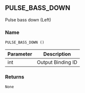 ## PULSE\_BASS\_DOWN

Pulse bass down (Left)


### Name

`PULSE_BASS_DOWN ()`


| Parameter | Description       |
| --------- | ----------------- |
| int       | Output Binding ID |


### Returns

`None`